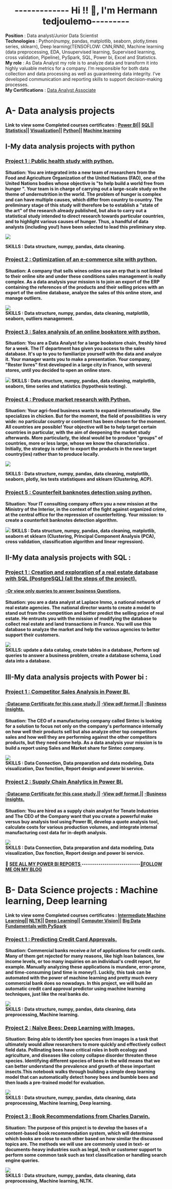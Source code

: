 # <div align="center">------------- Hi !! 👋, I'm Hermann tedjoulemo---------</div>
<b>Position</b> : Data analyst/Junior Data Scientist  
<b>Technologies</b> : Python(numpy, pandas, matplotlib, seaborn, plotly,times series, sklearn), Deep learning(TENSOFLOW: CNN,RNN), Machine learning (data preprocessing, EDA, Unsupervised learning, Supervised  learning, cross validation, Pipeline), PySpark, SQL, Power bi, Excel and Statistics.  
<b>My role</b> : As Data Analyst my role is to analyze data and transform it into highly valuable metrics for a company. I’m responsible for both data collection and data processing as well as guaranteeing data integrity. I’ve developed communication and reporting skills to support decision-making processes.    
<b>My Certifications</b> : <a href="https://www.datacamp.com/certificate/DAA0016146079118">Data Analyst Associate</a>  

# A- Data analysis  projects
<b>Link to view some Completed courses certificates : <b> 
<a href="https://www.datacamp.com/statement-of-accomplishment/track/b01af0786d87756ec96465750fde76a0a7e96ec1">Power BI</a>|| 
<a href="https://www.datacamp.com/statement-of-accomplishment/course/f615fe180a4521438565f7e0d4b9e7d81ea3009d">SQL</a>||
<a href="https://www.datacamp.com/statement-of-accomplishment/course/bddb6f5d4419cd21e574f1ffaa455f322acc0cac">Statistics</a>||
<a href="https://www.datacamp.com/statement-of-accomplishment/course/193193a3a5e10e0f5557f83e4b7cf334a1e223bf">Visualization</a>||
<a href="https://www.datacamp.com/statement-of-accomplishment/course/c64f7ec0e664a154fc4781e295544c2aff2228f5?raw=1">Python</a>||
<a href="https://www.kaggle.com/learn/certification/tedjoulemohermann/intro-to-machine-learning">Machine learning</a>  

## I-My data analysis projects with python  
### <a href="https://github.com/Tedjoulemohermann/MES-PROJETS-PYTHON/blob/main/Projet1_analytics_Hermann.ipynb">Project 1 : Public health study with python. </a> 

<b>Situation</b>:
You are integrated into a new team of researchers from the Food and Agriculture Organization of the United Nations (FAO), one of the United Nations bodies   whose objective is "to help build a world free from hunger ". Your team is in charge of carrying out a large-scale study on the theme of undernutrition in the world. The problem of hunger is complex and can have multiple causes, which differ from country to country. The preliminary stage of this study will therefore be to establish a "state of the art" of the research already published, but also to carry out a statistical study intended to direct research towards particular countries, and to highlight various causes of hunger. Thus, a handful of data analysts (including you!) have been selected to lead this preliminary step.

<img src="https://github.com/Tedjoulemohermann/Tedjoulemohermann/blob/main/Capture1.PNG">


<b>SKILLS</b> : Data structure, numpy, pandas, data cleaning.     

### <a href="https://github.com/Tedjoulemohermann/MES-PROJETS-PYTHON/blob/main/Projet2_analytics_Hermann.ipynb">Project 2 : Optimization of an e-commerce site with python.</a> 

<b>Situation</b>:
A company that sells wines online use an erp that is not linked to their online site and under these conditions sales management is really complex. As a data analysis  your mission is to join an export of the ERP containing the references of the products and their selling prices with an export of the online database, analyze the sales of this online store, and manage outliers.

<img src="https://github.com/Tedjoulemohermann/Tedjoulemohermann/blob/main/Capture5.PNG"><br>
<b>SKILLS</b>  : Data structure, numpy, pandas, data cleaning, matplotlib, seaborn, outliers management.        

### <a href="https://github.com/Tedjoulemohermann/MES-PROJETS-PYTHON/blob/main/Projet3_analytics_Hermann.ipynb">Project 3 : Sales analysis of an online bookstore with python. </a>   

<b>Situation</b>:
You are a Data Analyst for a large bookstore chain, freshly hired for a week. The IT department has given you access to the sales database. It's up to you to familiarize yourself with the data and analyze it. Your manager wants you to make a presentation. Your company, "Rester livres" first developed in a large city in France, with several stores, until you decided to open an online store.

<img src="https://github.com/Tedjoulemohermann/Tedjoulemohermann/blob/main/Capture2.PNG">
<b>SKILLS</b> : Data structure, numpy, pandas, data cleaning, matplotlib, seaborn, time series and statistics (hypothesis testing).      

### <a href="https://github.com/Tedjoulemohermann/MES-PROJETS-PYTHON/blob/main/Projet4_analytics_Hermann.ipynb">Project 4 : Produce market research with Python.</a>   

<b>Situation</b>: 
Your agri-food business wants to expand internationally. She specializes in chicken. But for the moment, the field of possibilities is very wide: no particular country or continent has been chosen for the moment. All countries are possible! Your objective will be to help target certain countries in particular, with the aim of deepening the market study afterwards. More particularly, the ideal would be to produce "groups" of countries, more or less large, whose we know the characteristics . Initially, the strategy is rather to export the products in the new target country(ies) rather than to produce locally.

<img src="https://github.com/Tedjoulemohermann/Tedjoulemohermann/blob/main/Capture3.PNG">

<b>SKILLS</b>  : Data structure, numpy, pandas, data cleaning, matplotlib, seaborn, plotly, les tests statistiques and sklearn (Clustering, ACP).    

### <a href="https://github.com/Tedjoulemohermann/MES-PROJETS-PYTHON/blob/main/Projet5_analytics_Hermann.ipynb">Project 5 : Counterfeit banknotes detection using python.</a>   

<b>Situation</b>:
Your IT consulting company offers you a new mission at the Ministry of the Interior, in the context of the fight against organized crime, at the central office for the repression of counterfeiting. Your mission: to create a counterfeit  banknotes detection algorithm.

<img src="https://github.com/Tedjoulemohermann/Tedjoulemohermann/blob/main/Capture4.PNG">
<b>SKILLS</b>  : Data structure, numpy, pandas, data cleaning, matplotlib, seaborn et sklearn   
(Clustering, Principal Component Analysis (PCA), cross validation, classification algorithm and linear regression).


## II-My data analysis projects with SQL  :
### <a href="https://github.com/Tedjoulemohermann/Tedjoulemohermann/blob/main/projetsql.pdf">Project 1 : Creation and exploration of a real estate database with SQL (PostgreSQL) (all the steps of the project).</a> 
#### <a href="https://github.com/Tedjoulemohermann/Tedjoulemohermann/blob/main/query.sql">-Or view only queries to answer business Questions.</a> 
<b>Situation</b>: you are a data analyst at Laplace Immo, a national network of real estate agencies. The national director wants to create a model to stand out from the competition and better predict the selling price of real estate. He entrusts you with the mission of modifying the database to collect real estate and land transactions in France. You will use this database to analyze the market and help the various agencies to better support their customers.

<img src="https://github.com/Tedjoulemohermann/Tedjoulemohermann/blob/main/Capture6.JPG"> <br>
<b>SKILLS</b>: update a data catalog, create tables in a database, Perform sql queries to answer a business problem, create a database schema, Load data into a database.


## III-My data analysis projects with Power bi  :
### <a href="https://app.powerbi.com/view?r=eyJrIjoiMzMzZjJkZTYtMTVmNi00NTVlLWEzZjUtODFkMDNjNzI2MTk0IiwidCI6ImRmODY3OWNkLWE4MGUtNDVkOC05OWFjLWM4M2VkN2ZmOTVhMCJ9">Project 1 : Competitor Sales Analysis in Power BI.</a> 
#### <a href="https://www.datacamp.com/statement-of-accomplishment/course/ad6b0d9bcff123b4390534d489d68a27b39b15dd?raw=1">-Datacamp Certificate for this case study.</a>||  <a href="https://github.com/Tedjoulemohermann/Tedjoulemohermann/blob/main/Competitor%20analysis.pdf">-View pdf format.</a>|| <a href="https://github.com/Tedjoulemohermann/Tedjoulemohermann/blob/main/Competitor%20Analysis%20insights.pdf">-Business Insights.</a>      
<b>Situation</b>: The CEO of a manufacturing company called Sintec is looking for a solution to focus not only on the company's performance internally on how well their products sell but also analyze other top competitors sales and how well they are performing against the other competitors products, but they need some help. As a data analysis your mission is to build a report using Sales and Market share  for Sintec company. 


<img src="https://github.com/Tedjoulemohermann/Tedjoulemohermann/blob/main/Capture7.JPG"><br>
<b>SKILLS</b>  : Data Connection, Data preparation and data modeling, Data visualization, Dax fonction, Report design and power bi service.     


### <a href="https://github.com/Tedjoulemohermann/Tedjoulemohermann/blob/main/Supply%20Chain%20Analysis.pdf">Project 2 : Supply Chain Analytics in Power BI.</a> 
#### <a href="https://www.datacamp.com/completed/statement-of-accomplishment/course/74a3d7cd2511f06c16c65be8e4560012a17a0315">-Datacamp Certificate for this case study.</a>|| <a href="https://github.com/Tedjoulemohermann/Tedjoulemohermann/blob/main/Supply%20Chain%20Analysis.pdf">-View pdf format.</a>|| <a href="">-Business Insights.</a>      
<b>Situation</b>: You are hired as a supply chain analyst for Tenate Industries and The CEO of the Company want that you create a powerful make versus buy analysis tool using Power BI, develop a quote analysis tool, calculate costs for various production volumes, and integrate internal manufacturing cost data for in-depth analysis. 

<img src="https://github.com/Tedjoulemohermann/Tedjoulemohermann/blob/main/imgsuppch.JPG"><br>
<b>SKILLS</b>  : Data Connection, Data preparation and data modeling, Data visualization, Dax fonction, Report design and power bi service.<br><br>
👋 <a href="https://www.novypro.com/profile_projects/hermannportfolio">SEE ALL MY POWER BI REPORTS </a>----------------------------<a href="https://www.novypro.com/my_blog/hermannportfolio">👋FOLLOW ME ON MY BLOG </a>

# B- Data Science projects : Machine learning, Deep learning  
<b>Link to view some Completed courses certificates : <b> 
<a href="https://www.kaggle.com/learn/certification/tedjoulemohermann/intermediate-machine-learning">Intermediate Machine Learning</a>||
<a href="https://www.datacamp.com/statement-of-accomplishment/course/d9c66f7c9b38489d76739ff44970950c07dee663?raw=1">NLTK</a>||
<a href="https://www.kaggle.com/learn/certification/tedjoulemohermann/intro-to-deep-learning">Deep Learning</a>||
<a href="https://www.kaggle.com/learn/certification/tedjoulemohermann/computer-vision">Computer Vision</a>||
<a href="https://www.datacamp.com/statement-of-accomplishment/course/1bf17ff3a8748402fe7df3970886a956e834a74b?raw=1">Big Data Fundamentals with PySpark</a>
### <a href="https://github.com/Tedjoulemohermann/Tedjoulemohermann/blob/main/Projet1_Scientist_Hermann.ipynb">Project 1 : Predicting Credit Card Approvals.</a> 
<b>Situation</b>:
Commercial banks receive <em>a lot</em> of applications for credit cards. Many of them get rejected for many reasons, like high loan balances, low income levels, or too many inquiries on an individual's credit report, for example. Manually analyzing these applications is mundane, error-prone, and time-consuming (and time is money!). Luckily, this task can be automated with the power of machine learning and pretty much every commercial bank does so nowadays. In this project, we will build an automatic credit card approval predictor using machine learning techniques, just like the real banks do.

<img src="https://github.com/Tedjoulemohermann/Tedjoulemohermann/blob/main/credit_banque.JPG"><br>
<b>SKILLS</b>  : Data structure, numpy, pandas, data cleaning, data preprocessing, Machine learning.        

### <a href="https://github.com/Tedjoulemohermann/Tedjoulemohermann/blob/main/Projet2_Scientist_Hermann.ipynb">Project 2 : Naïve Bees: Deep Learning with Images.</a> 

<b>Situation</b>:
Being able to identify bee species from images is a task that ultimately would allow researchers to more quickly and effectively collect field data. Pollinating bees have critical roles in both ecology and agriculture, and diseases like colony collapse disorder threaten these species. Identifying different species of bees in the wild means that we can better understand the prevalence and growth of these important insects.This notebook walks through building a simple deep learning model that can automatically detect honey bees and bumble bees and then loads a pre-trained model for evaluation.

<img src="https://github.com/Tedjoulemohermann/Tedjoulemohermann/blob/main/Naive_bees.JPG"><br>
<b>SKILLS</b>  : Data structure, numpy, pandas, data cleaning, data preprocessing, Machine learning, Deep learning.   

### <a href="https://github.com/Tedjoulemohermann/Tedjoulemohermann/blob/main/Projet3_Scientist_Hermann.ipynb">Project 3 :  Book Recommendations from Charles Darwin.</a> 

<b>Situation</b>: The purpose of this project is to develop the bases of a content-based book recommendation system, which will determine which books are close to each other based on how similar the discussed topics are. The methods we will use are commonly used in text- or documents-heavy industries such as legal, tech or customer support to perform some common task such as text classification or handling search engine queries.

<img src="https://github.com/Tedjoulemohermann/Tedjoulemohermann/blob/main/book_recom.JPG"><br>
<b>SKILLS</b>  : Data structure, numpy, pandas, data cleaning, data preprocessing, Machine learning, NLTK.
